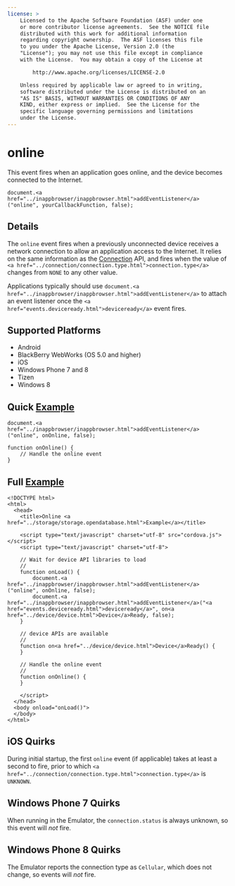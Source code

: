 ```yaml
---
license: >
    Licensed to the Apache Software Foundation (ASF) under one
    or more contributor license agreements.  See the NOTICE file
    distributed with this work for additional information
    regarding copyright ownership.  The ASF licenses this file
    to you under the Apache License, Version 2.0 (the
    "License"); you may not use this file except in compliance
    with the License.  You may obtain a copy of the License at

        http://www.apache.org/licenses/LICENSE-2.0

    Unless required by applicable law or agreed to in writing,
    software distributed under the License is distributed on an
    "AS IS" BASIS, WITHOUT WARRANTIES OR CONDITIONS OF ANY
    KIND, either express or implied.  See the License for the
    specific language governing permissions and limitations
    under the License.
---
```


# online

This event fires when an application goes online, and the device
becomes connected to the Internet.

    document.<a href="../inappbrowser/inappbrowser.html">addEventListener</a>("online", yourCallbackFunction, false);

## Details

The `online` event fires when a previously unconnected device receives
a network connection to allow an application access to the Internet.
It relies on the same information as the <a href="../connection/connection.html">Connection</a> API, and fires
when the value of `<a href="../connection/connection.type.html">connection.type</a>` changes from `NONE` to any other
value.

Applications typically should use `document.<a href="../inappbrowser/inappbrowser.html">addEventListener</a>` to
attach an event listener once the `<a href="events.deviceready.html">deviceready</a>` event fires.

## Supported Platforms

- Android
- BlackBerry WebWorks (OS 5.0 and higher)
- iOS
- Windows Phone 7 and 8
- Tizen
- Windows 8

## Quick <a href="../storage/storage.opendatabase.html">Example</a>

    document.<a href="../inappbrowser/inappbrowser.html">addEventListener</a>("online", onOnline, false);

    function onOnline() {
        // Handle the online event
    }

## Full <a href="../storage/storage.opendatabase.html">Example</a>

    <!DOCTYPE html>
    <html>
      <head>
        <title>Online <a href="../storage/storage.opendatabase.html">Example</a></title>

        <script type="text/javascript" charset="utf-8" src="cordova.js"></script>
        <script type="text/javascript" charset="utf-8">

        // Wait for device API libraries to load
        //
        function onLoad() {
            document.<a href="../inappbrowser/inappbrowser.html">addEventListener</a>("online", onOnline, false);
            document.<a href="../inappbrowser/inappbrowser.html">addEventListener</a>("<a href="events.deviceready.html">deviceready</a>", on<a href="../device/device.html">Device</a>Ready, false);
        }

        // device APIs are available
        //
        function on<a href="../device/device.html">Device</a>Ready() {
        }

        // Handle the online event
        //
        function onOnline() {
        }

        </script>
      </head>
      <body onload="onLoad()">
      </body>
    </html>

## iOS Quirks

During initial startup, the first `online` event (if applicable) takes
at least a second to fire, prior to which `<a href="../connection/connection.type.html">connection.type</a>` is
`UNKNOWN`.

## Windows Phone 7 Quirks

When running in the Emulator, the `connection.status` is always unknown, so this event will _not_ fire.

## Windows Phone 8 Quirks

The Emulator reports the connection type as `Cellular`, which does not change, so events will _not_ fire.
